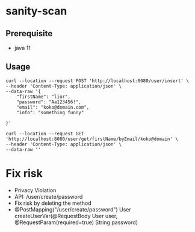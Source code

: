# sanity-scan

## Prerequisite
- java 11

## Usage
```
curl --location --request POST 'http://localhost:8080/user/insert' \
--header 'Content-Type: application/json' \
--data-raw '{
    "firstName": "lior",
    "password": "Aa123456!",
    "email": "koko@domain.com",
    "info": "something funny"
    
}'

curl --location --request GET 'http://localhost:8080/user/get/firstName/byEmail/koko@domain' \
--header 'Content-Type: application/json' \
--data-raw ''

```

# Fix risk
- Privacy Violation
- API: /user/create/password
- Fix risk by deleting the method
- @PostMapping("/user/create/password") User createUserVar(@RequestBody User user, @RequestParam(required=true) String password)
